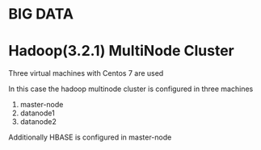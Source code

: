 # BIG DATA
# Hadoop(3.2.1) MultiNode Cluster

Three virtual machines with Centos 7 are used

In this case the hadoop multinode cluster is configured in three machines
1. master-node
2. datanode1
3. datanode2

Additionally HBASE is configured in master-node
